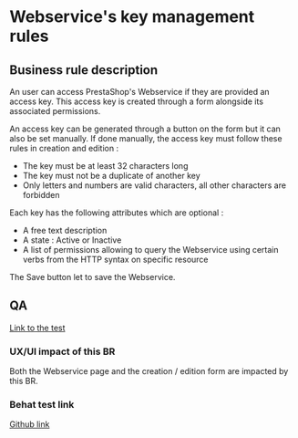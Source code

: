 # Webservice's key management rules

## Business rule description

An user can access PrestaShop's Webservice if they are provided an access key. This access key is created through a form alongside its associated permissions.

An access key can be generated through a button on the form but it can also be set manually. If done manually, the access key must follow these rules in creation and edition :&#x20;

* The key must be at least 32 characters long
* The key must not be a duplicate of another key
* Only letters and numbers are valid characters, all other characters are forbidden

Each key has the following attributes which are optional :&#x20;

* A free text description
* A state : Active or Inactive
* A list of permissions allowing to query the Webservice using certain verbs from the HTTP syntax on specific resource

The Save button let to save the Webservice.

## QA

[Link to the test](https://build.prestashop-project.org/test-scenarios/scenarios/core/functional/bo/advanced-parameters/webservice.html)

### UX/UI impact of this BR

Both the Webservice page and the creation / edition form are impacted by this BR.

### Behat test link

[Github link](https://github.com/PrestaShop/PrestaShop/blob/develop/tests/Integration/Behaviour/Features/Scenario/Webservice/webservice\_key\_management.feature)
